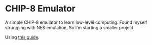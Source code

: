 # CHIP-8 Emulator

A simple CHIP-8 emulator to learn low-level computing. Found myself struggling with NES emulation, So I'm starting a smaller project.

Using [this guide](https://tobiasvl.github.io/blog/write-a-chip-8-emulator/).
